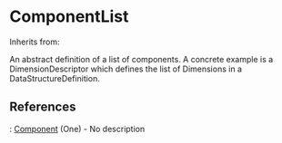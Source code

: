 
# ComponentList

Inherits from: [](..//.md)



An abstract definition of a list of components. A concrete example is a DimensionDescriptor which defines the list of Dimensions in a DataStructureDefinition.



## References

: [Component](Component.md) (One) - No description




